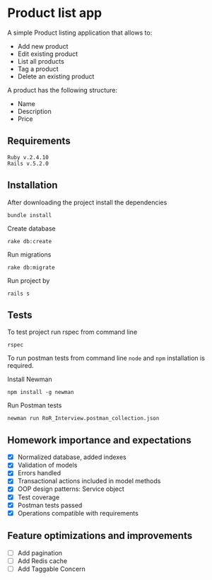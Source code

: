 # Product list app

A simple Product listing application that allows to:
* Add new product
* Edit existing product
* List all products
* Tag a product
* Delete an existing product

A product has the following structure:
* Name
* Description
* Price

## Requirements
```
Ruby v.2.4.10
Rails v.5.2.0
```

## Installation
After downloading the project install the dependencies
```
bundle install
```
Create database
```
rake db:create
```
Run migrations
```
rake db:migrate
```
Run project by
```
rails s

```

## Tests
To test project run rspec from command line
```
rspec
```
To run postman tests from command line `node` and `npm` installation is required.

Install Newman
```
npm install -g newman
```
Run Postman tests
```
newman run RoR_Interview.postman_collection.json
```

## Homework importance and expectations
- [x] Normalized database, added indexes
- [x] Validation of models
- [x] Errors handled
- [x] Transactional actions included in model methods
- [x] OOP design patterns: Service object
- [x] Test coverage
- [x] Postman tests passed
- [x] Operations compatible with requirements

## Feature optimizations and improvements
- [ ] Add pagination
- [ ] Add Redis cache
- [ ] Add Taggable Concern